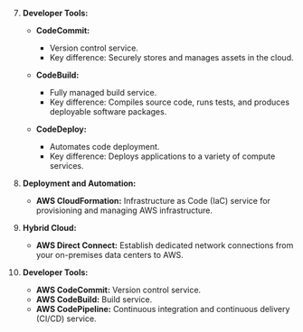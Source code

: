 7.  **Developer Tools:**
    
    *   **CodeCommit:**
        
        *   Version control service.
        *   Key difference: Securely stores and manages assets in the cloud.
    *   **CodeBuild:**
        
        *   Fully managed build service.
        *   Key difference: Compiles source code, runs tests, and produces deployable software packages.
    *   **CodeDeploy:**
        
        *   Automates code deployment.
        *   Key difference: Deploys applications to a variety of compute services.    

8.  **Deployment and Automation:**

    *   **AWS CloudFormation:** Infrastructure as Code (IaC) service for provisioning and managing AWS infrastructure.
9.  **Hybrid Cloud:**
    
    *   **AWS Direct Connect:** Establish dedicated network connections from your on-premises data centers to AWS.

7.  **Developer Tools:**
    
    *   **AWS CodeCommit:** Version control service.
    *   **AWS CodeBuild:** Build service.
    *   **AWS CodePipeline:** Continuous integration and continuous delivery (CI/CD) service.
       

